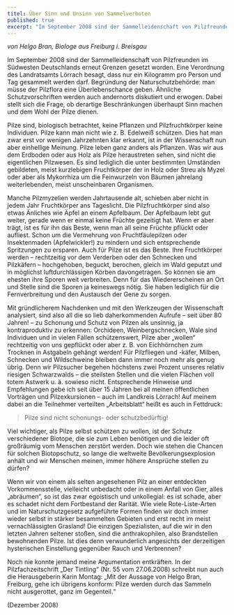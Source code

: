 ```yaml
---
titel: Über Sinn und Unsinn von Sammelverboten
published: true
excerpt: "Im September 2008 sind der Sammelleidenschaft von Pilzfreunden im Südwesten Deutschlands erneut Grenzen gesetzt worden. Eine Verordnung des Landratsamts Lörrach besagt, dass nur ein Kilogramm pro Person und Tag gesammelt werden darf. Begründung der Naturschutzbehörde: man müsse der Pilzflora eine Überlebenschance geben. Ähnliche Schutzvorschriften werden auch andernorts diskutiert und erwogen. Dabei stellt sich die Frage, ob derartige Beschränkungen überhaupt Sinn machen und dem Wohl der Pilze dienen."
---
```


*von Helgo Bran, Biologe aus Freiburg i. Breisgau*

Im September 2008 sind der Sammelleidenschaft von Pilzfreunden im Südwesten Deutschlands erneut Grenzen gesetzt worden. Eine Verordnung des Landratsamts Lörrach besagt, dass nur ein Kilogramm pro Person und Tag gesammelt werden darf. Begründung der Naturschutzbehörde: man müsse der Pilzflora eine Überlebenschance geben. Ähnliche Schutzvorschriften werden auch andernorts diskutiert und erwogen. Dabei stellt sich die Frage, ob derartige Beschränkungen überhaupt Sinn machen und dem Wohl der Pilze dienen.

Pilze sind, biologisch betrachtet, keine Pflanzen und Pilzfruchtkörper keine Individuen. Pilze kann man nicht wie z. B. Edelweiß schützen. Dies hat man zwar erst vor wenigen Jahrzehnten klar erkannt, ist in der Wissenschaft nun aber einhellige Meinung. Pilze leben ganz anders als Pflanzen. Was wir aus dem Erdboden oder aus Holz als Pilze heraustreten sehen, sind nicht die eigentlichen Pilzwesen. Es sind lediglich die unter bestimmten Umständen gebildeten, meist kurzlebigen Fruchtkörper der in Holz oder Streu als Myzel oder aber als Mykorrhiza um die Feinwurzeln von Bäumen jahrelang weiterlebenden, meist unscheinbaren Organismen.

Manche Pilzmyzelien werden Jahrtausende alt, schieben aber nicht in jedem Jahr Fruchtkörper ans Tageslicht. Die Pilzfruchtkörper sind also etwas Änliches wie Äpfel an einem Apfelbaum. Der Apfelbaum lebt gut weiter, gerade wenn er einmal keine Früchte gezeitigt hat. Wenn er aber trägt, ist es für ihn das Beste, wenn man all seine Früchte pflückt oder aufliest. Schon um die Vermehrung von Fruchtfäulepilzen oder Insektenmaden (Apfelwickler!) zu mindern und sich entsprechende Spritzungen zu ersparen. Auch für Pilze ist es das Beste. Ihre Fruchtkörper werden – rechtzeitig vor dem Verderben oder den Schnecken und Pilzkäfern – hochgehoben, beguckt, berochen, gleich im Wald geputzt und in möglichst luftdurchlässigen Körben davongetragen. So können sie am ehesten ihre Sporen weit verbreiten. Denn für das Wiedererscheinen an Ort und Stelle sind die Sporen ja keineswegs nötig. Sie haben lediglich für die Fernverbreitung und den Austausch der Gene zu sorgen.

Mit gründlicherem Nachdenken und mit den Werkzeugen der Wissenschaft analysiert, sind also all die so lieb daherkommenden Aufrufe – seit über 80 Jahren! – zu Schonung und Schutz von Pilzen als unsinnig, ja kontraproduktiv zu erkennen: Orchideen, Weinbergschnecken, Wale sind Individuen und in vielen Fällen schützenswert, Pilze aber „wollen“ rechtzeitig von uns gepflückt oder aber z. B. von Eichhörnchen zum Trocknen in Astgabeln gehängt werden! Für Pilzfliegen und -käfer, Milben, Schnecken und Wildschweine bleiben dann immer noch mehr als genug übrig. Denn wir Pilzsucher begehen höchstens zwei Prozent unseres relativ riesigen Schwarzwalds – die steilsten Stellen und die vielen Flächen voll totem Astwerk u. ä. sowieso nicht. Entsprechende Hinweise und Empfehlungen gebe ich seit über 15 Jahren bei all meinen öffentlichen Vorträgen und Pilzexkursionen – auch im Landkreis Lörrach! Auf meinem dabei an die Teilnehmer verteilten „Arbeitsblatt“ heißt es auch in Fettdruck:

> Pilze sind nicht schonungs- oder schutzbedürftig!

Viel wichtiger, als Pilze selbst schützen zu wollen, ist der Schutz verschiedener Biotope, die sie zum Leben benötigen und die leider oft großräumig vom Menschen zerstört werden. Doch wie stehen die Chancen für solchen Biotopschutz, so lange die weltweite Bevölkerungsexplosion anhält und wir Menschen meinen, immer höhere Ansprüche stellen zu dürfen?

Wenn wir von einem als selten angesehenen Pilz an einer entdeckten Vorkommensstelle, vielleicht unbedacht oder in einem Anfall von Gier, alles „abräumen“, so ist das zwar egoistisch und unkollegial: es ist schade, aber es schadet nicht dem Fortbestand der Rarität. Wie viele Rote-Liste-Arten und im Naturschutzgesetz aufgeführte Formen finden wir doch immer wieder selbst in stärker besammelten Gebieten und erst recht im meist vernachlässigten Grasland! Die einzigen Spezialisten, auf die wir in den letzten Jahren seltener stoßen, sind die anthrakophilen, also Brandstellen bewohnenden Pilze. Ist dies denn verwunderlich angesichts der derzeitigen hysterischen Einstellung gegenüber Rauch und Verbrennen?

Noch nie konnte jemand meine Argumentation entkräften. In der Pilzfachzeitschrift „Der Tintling“ (Nr. 55 vom 27.06.2008) schreibt nun auch die Herausgeberin Karin Montag: „Mit der Aussage von Helgo Bran, Freiburg, gehe ich übrigens konform: Pilze werden durch das Sammeln nicht ausgerottet, ganz im Gegenteil.“


(Dezember 2008)
